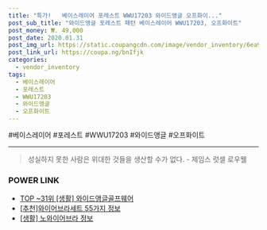 ```yaml
--- 
title: "특가!   베이스레이어 포레스트 WWU17203 와이드앵글 오프화이..." 
post_sub_title: "와이드앵글 포레스트 패턴 베이스레이어 WWU17203, 오프화이트" 
post_money: ₩. 49,000 
post_date: 2020.01.31 
post_img_url: https://static.coupangcdn.com/image/vendor_inventory/6ea9/9ac7d3d2be7d7ccc989bd2beb760574bd86d32aed75f58ac779954dfc06c.jpg 
post_link_url: https://coupa.ng/bnIfjk 
categories: 
  - vendor_inventory 
tags: 
  - 베이스레이어 
  - 포레스트 
  - WWU17203 
  - 와이드앵글 
  - 오프화이트 
--- 
```

  #베이스레이어 #포레스트 #WWU17203 #와이드앵글 #오프화이트 
<hr> 

> 성실하지 못한 사람은 위대한 것들을 생산할 수가 없다. - 제임스 럿셀 로우웰 


### POWER LINK

* <a href="https://blog.naver.com/fasyy4321/221777025504" target="_blank"> TOP ~31위 [생활] 와이드앵글골프웨어</a>
* <a href="https://blog.naver.com/fasyy4321/221784547189" target="_blank">[추천]와이어브라세트 55가지 정보</a>
* <a href="https://blog.naver.com/fasyy4321/221763098271" target="_blank"> [생활] 노와이어브라 정보 </a>
